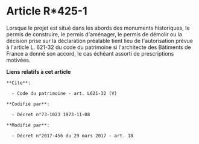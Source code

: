 # Article R*425-1

Lorsque le projet est situé dans les abords des monuments historiques, le permis de construire, le permis d'aménager, le
permis de démolir ou la décision prise sur la déclaration préalable tient lieu de l'autorisation prévue à l'article L. 621-32
du code du patrimoine si l'architecte des Bâtiments de France a donné son accord, le cas échéant assorti de prescriptions
motivées.

**Liens relatifs à cet article**

	**Cite**:

	  - Code du patrimoine - art. L621-32 (V)

	**Codifié par**:

	  - Décret n°73-1023 1973-11-08

	**Modifié par**:

	  - Décret n°2017-456 du 29 mars 2017 - art. 18
